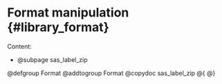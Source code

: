 # Format manipulation {#library_format}

Content:
- @subpage sas_label_zip

@defgroup Format
@addtogroup Format
@copydoc sas_label_zip
@{
@}